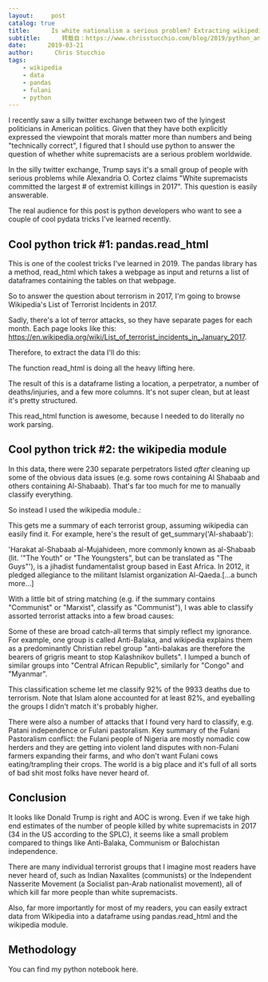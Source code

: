 ```yaml
---
layout:     post
catalog: true
title:      Is white nationalism a serious problem? Extracting wikipedia data with Python.
subtitle:      转载自：https://www.chrisstucchio.com/blog/2019/python_and_terrorism.html?utm_medium=rss&utm_source=rss&utm_campaign=rss
date:      2019-03-21
author:      Chris Stucchio
tags:
    - wikipedia
    - data
    - pandas
    - fulani
    - python
---
```


I recently saw a silly twitter exchange between two of the lyingest politicians in American politics. Given that they have both explicitly expressed the viewpoint that morals matter more than numbers and being "technically correct", I figured that I should use python to answer the question of whether white supremacists are a serious problem worldwide.

In the silly twitter exchange, Trump says it's a small group of people with serious problems while Alexandria O. Cortez claims "White supremacists committed the largest # of extremist killings in 2017". This question is easily answerable.

The real audience for this post is python developers who want to see a couple of cool pydata tricks I've learned recently.

## Cool python trick #1: pandas.read_html

This is one of the coolest tricks I've learned in 2019. The pandas library has a method, read_html which takes a webpage as input and returns a list of dataframes containing the tables on that webpage.

So to answer the question about terrorism in 2017, I'm going to browse Wikipedia's List of Terrorist Incidents in 2017.

Sadly, there's a lot of terror attacks, so they have separate pages for each month. Each page looks like this: https://en.wikipedia.org/wiki/List_of_terrorist_incidents_in_January_2017.

Therefore, to extract the data I'll do this:

The function read_html is doing all the heavy lifting here.

The result of this is a dataframe listing a location, a perpetrator, a number of deaths/injuries, and a few more columns. It's not super clean, but at least it's pretty structured.

This read_html function is awesome, because I needed to do literally no work parsing.

## Cool python trick #2: the wikipedia module

In this data, there were 230 separate perpetrators listed *after* cleaning up some of the obvious data issues (e.g. some rows containing Al Shabaab and others containing Al-Shabaab). That's far too much for me to manually classify everything.

So instead I used the wikipedia module.:

This gets me a summary of each terrorist group, assuming wikipedia can easily find it. For example, here's the result of get_summary('Al-shabaab'):

> 
'Harakat al-Shabaab al-Mujahideen, more commonly known as al-Shabaab (lit. '"The Youth" or "The Youngsters", but can be translated as "The Guys"'), is a jihadist fundamentalist group based in East Africa. In 2012, it pledged allegiance to the militant Islamist organization Al-Qaeda.[...a bunch more...]

With a little bit of string matching (e.g. if the summary contains "Communist" or "Marxist", classify as "Communist"), I was able to classify assorted terrorist attacks into a few broad causes:

Some of these are broad catch-all terms that simply reflect my ignorance. For example, one group is called Anti-Balaka, and wikipedia explains them as a predominantly Christian rebel group "anti-balakas are therefore the bearers of grigris meant to stop Kalashnikov bullets". I lumped a bunch of similar groups into "Central African Republic", similarly for "Congo" and "Myanmar".

This classification scheme let me classify 92% of the 9933 deaths due to terrorism. Note that Islam alone accounted for at least 82%, and eyeballing the groups I didn't match it's probably higher.

There were also a number of attacks that I found very hard to classify, e.g. Patani independence or Fulani pastoralism. Key summary of the Fulani Pastoralism conflict: the Fulani people of Nigeria are mostly nomadic cow herders and they are getting into violent land disputes with non-Fulani farmers expanding their farms, and who don't want Fulani cows eating/trampling their crops. The world is a big place and it's full of all sorts of bad shit most folks have never heard of.

## Conclusion

It looks like Donald Trump is right and AOC is wrong. Even if we take high end estimates of the number of people killed by white supremacists in 2017 (34 in the US according to the SPLC), it seems like a small problem compared to things like Anti-Balaka, Communism or Balochistan independence.

There are many individual terrorist groups that I imagine most readers have never heard of, such as Indian Naxalites (communists) or the Independent Nasserite Movement (a Socialist pan-Arab nationalist movement), all of which kill far more people than white supremacists.

Also, far more importantly for most of my readers, you can easily extract data from Wikipedia into a dataframe using pandas.read_html and the wikipedia module.

## Methodology

You can find my python notebook here.
